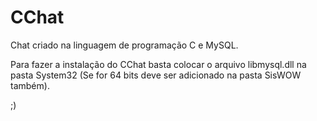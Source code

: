 # CChat

Chat criado na linguagem de programação C e MySQL.

Para fazer a instalação do CChat basta colocar o arquivo libmysql.dll
na pasta System32 (Se for 64 bits deve ser adicionado na pasta SisWOW também).

;)
